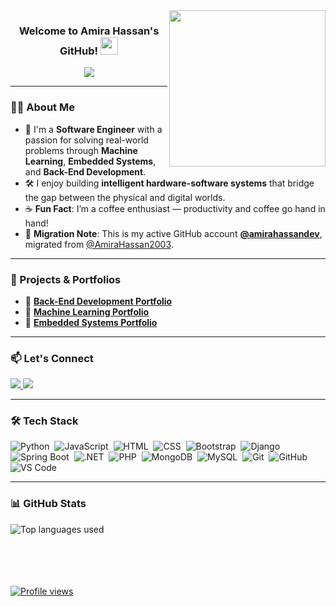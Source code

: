 <img width="250" align="right" src="https://c.tenor.com/_DOBjnGspYAAAAAM/code-coding.gif">

<h3 align="center">
  Welcome to Amira Hassan's GitHub!
  <img src="https://media.giphy.com/media/hvRJCLFzcasrR4ia7z/giphy.gif" width="28">
</h3>

<p align="center">
  <a href="https://github.com/DenverCoder1/readme-typing-svg">
    <img src="https://readme-typing-svg.herokuapp.com?font=Fira+Code&size=22&pause=1000&color=f75c7e&center=true&vCenter=true&width=480&lines=Software+Engineer;Back-End+Developer+%7C+ML+Engineer+%7C+Embedded+Systems;Passionate+about+Building+Intelligent+Solutions+%F0%9F%8C%8A">
  </a>
</p>

---

### 👩‍💻 About Me

- 🧠 I'm a **Software Engineer** with a passion for solving real-world problems through **Machine Learning**, **Embedded Systems**, and **Back-End Development**.
- 🛠️ I enjoy building **intelligent hardware-software systems** that bridge the gap between the physical and digital worlds.
- ☕ **Fun Fact**: I’m a coffee enthusiast — productivity and coffee go hand in hand!
- 🔄 **Migration Note**: This is my active GitHub account [**@amirahassandev**](https://github.com/amirahassandev), migrated from [@AmiraHassan2003](https://github.com/AmiraHassan2003).

---

### 🚀 Projects & Portfolios

- 🔧 [**Back-End Development Portfolio**](https://amirahassandev.github.io/portfolio-backend/)
- 🤖 [**Machine Learning Portfolio**](https://amirahassandev.github.io/portfolio-machine/)
- 🔌 [**Embedded Systems Portfolio**](https://amirahassandev.github.io/portfolio-embedded/)

---

### 📫 Let's Connect

<a href="https://www.linkedin.com/in/amira-hassan-0371b3231/" target="_blank">
  <img src="https://img.shields.io/badge/-LinkedIn-0077B5?style=for-the-badge&logo=Linkedin&logoColor=white"/>
</a>
<a href="https://t.me/AmiraHassanSobhi" target="_blank">
  <img src="https://img.shields.io/badge/-Telegram-26A5E4?style=for-the-badge&logo=Telegram&logoColor=white"/>
</a>

---

### 🛠️ Tech Stack

![Python](https://img.shields.io/badge/-Python-05122A?style=flat&logo=python)&nbsp;
![JavaScript](https://img.shields.io/badge/-JavaScript-05122A?style=flat&logo=javascript)&nbsp;
![HTML](https://img.shields.io/badge/-HTML-05122A?style=flat&logo=html5)&nbsp;
![CSS](https://img.shields.io/badge/-CSS-05122A?style=flat&logo=css3)&nbsp;
![Bootstrap](https://img.shields.io/badge/-Bootstrap-05122A?style=flat&logo=bootstrap)&nbsp;
![Django](https://img.shields.io/badge/-Django-05122A?style=flat&logo=django)&nbsp;
![Spring Boot](https://img.shields.io/badge/-Spring%20Boot-05122A?style=flat&logo=springboot)&nbsp;
![.NET](https://img.shields.io/badge/-.NET-05122A?style=flat&logo=dotnet)&nbsp;
![PHP](https://img.shields.io/badge/-PHP-05122A?style=flat&logo=php)&nbsp;
![MongoDB](https://img.shields.io/badge/-MongoDB-05122A?style=flat&logo=mongodb)&nbsp;
![MySQL](https://img.shields.io/badge/-MySQL-05122A?style=flat&logo=mysql)&nbsp;
![Git](https://img.shields.io/badge/-Git-05122A?style=flat&logo=git)&nbsp;
![GitHub](https://img.shields.io/badge/-GitHub-05122A?style=flat&logo=github)&nbsp;
![VS Code](https://img.shields.io/badge/-VS%20Code-05122A?style=flat&logo=visual-studio-code)&nbsp;

---

### 📊 GitHub Stats

<img align="left" src="https://github-readme-stats.vercel.app/api/top-langs/?username=amirahassandev&layout=compact&theme=radical" alt="Top languages used" />

<br><br><br><br><br>

<a href="https://komarev.com/ghpvc/?username=amirahassandev&style=for-the-badge">
    <img src="https://komarev.com/ghpvc/?username=amirahassandev&style=for-the-badge" alt="Profile views">
</a>
